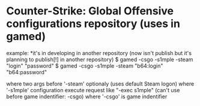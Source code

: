 # Counter-Strike: Global Offensive configurations repository (uses in gamed)

example: *it's in developing in another repository (now isn't publish but it's planning to publish[!] in another repository)
$ gamed -csgo -s1mple -steam "login" "password"
$ gamed -csgo -s1mple -steam "b64:login" "b64:password"

where two args before '-steam' optionaly (uses default Steam logon)
where '-s1mple' configuration execute request like "-exec s1mple" (can't use before game indentifier: -csgo)
where '-csgo' is game indentifier
